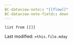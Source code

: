 ```yaml
---
BC-dataview-note:: "[[flow]]"
BC-dataview-note-field:: down
---
```

```dataview
list from [[]]
```




Last modified: `=this.file.mday`